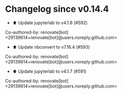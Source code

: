 # Changelog since v0.14.4
- ⬆️ Update jupyterlab to v4.1.8 (#592)

Co-authored-by: renovate[bot] <29139614+renovate[bot]@users.noreply.github.com> 
- ⬆️ Update nbconvert to v7.16.4 (#593)

Co-authored-by: renovate[bot] <29139614+renovate[bot]@users.noreply.github.com> 
- ⬆️ Update jupyterlab to v4.1.7 (#591)

Co-authored-by: renovate[bot] <29139614+renovate[bot]@users.noreply.github.com> 
